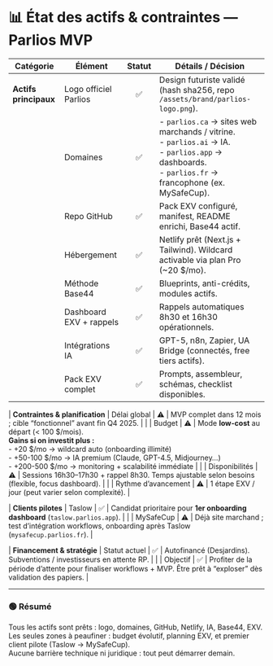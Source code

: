 # 📊 État des actifs & contraintes — Parlios MVP

| Catégorie | Élément | Statut | Détails / Décision |
|------------|----------|:------:|--------------------|
| **Actifs principaux** | Logo officiel Parlios | ✅ | Design futuriste validé (hash sha256, repo `/assets/brand/parlios-logo.png`). |
| | Domaines | ✅ | - `parlios.ca` → sites web marchands / vitrine.<br>- `parlios.ai` → IA.<br>- `parlios.app` → dashboards.<br>- `parlios.fr` → francophone (ex. MySafeCup). |
| | Repo GitHub | ✅ | Pack EXV configuré, manifest, README enrichi, Base44 actif. |
| | Hébergement | ✅ | Netlify prêt (Next.js + Tailwind). Wildcard activable via plan Pro (~20 $/mo). |
| | Méthode Base44 | ✅ | Blueprints, anti-crédits, modules actifs. |
| | Dashboard EXV + rappels | ✅ | Rappels automatiques 8h30 et 16h30 opérationnels. |
| | Intégrations IA | ✅ | GPT-5, n8n, Zapier, UA Bridge (connectés, free tiers actifs). |
| | Pack EXV complet | ✅ | Prompts, assembleur, schémas, checklist disponibles. |

| **Contraintes & planification** | Délai global | ⚠️ | MVP complet dans 12 mois ; cible “fonctionnel” avant fin Q4 2025. |
| | Budget | ⚠️ | Mode **low-cost** au départ (< 100 $/mois).<br>**Gains si on investit plus :**<br>- +20 $/mo → wildcard auto (onboarding illimité)<br>- +50-100 $/mo → IA premium (Claude, GPT-4.5, Midjourney…)<br>- +200-500 $/mo → monitoring + scalabilité immédiate |
| | Disponibilités | ⚠️ | Sessions 16h30–17h30 + rappel 8h30. Temps ajustable selon besoins (flexible, focus dashboard). |
| | Rythme d’avancement | ⚠️ | 1 étape EXV / jour (peut varier selon complexité). |

| **Clients pilotes** | Taslow | ✅ | Candidat prioritaire pour **1er onboarding dashboard** (`taslow.parlios.app`). |
| | MySafeCup | ⚠️ | Déjà site marchand ; test d’intégration workflows, onboarding après Taslow (`mysafecup.parlios.fr`). |

| **Financement & stratégie** | Statut actuel | ✅ | Autofinancé (Desjardins). Subventions / investisseurs en attente RP. |
| | Objectif | ✅ | Profiter de la période d’attente pour finaliser workflows + MVP. Être prêt à “exploser” dès validation des papiers. |

---

### 🟢 **Résumé**
Tous les actifs sont prêts : logo, domaines, GitHub, Netlify, IA, Base44, EXV.  
Les seules zones à peaufiner : budget évolutif, planning EXV, et premier client pilote (Taslow → MySafeCup).  
Aucune barrière technique ni juridique : tout peut démarrer demain.
